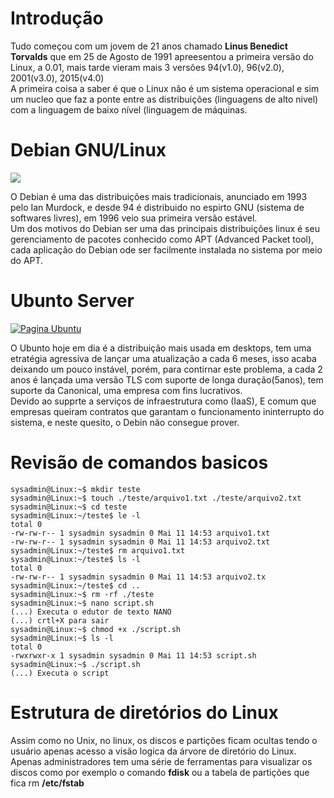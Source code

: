 
# Introdução

Tudo começou com um jovem de 21 anos chamado **Linus Benedict Torvalds** que em 25 de Agosto de 1991 apreesentou a primeira versão do Linux, a 0.01, mais tarde vieram mais 3 versões 94(v1.0), 96(v2.0), 2001(v3.0), 2015(v4.0)  
A primeira coisa a saber é que o Linux não é um sistema operacional e sim um nucleo que faz a ponte entre as distribuições (linguagens de alto nivel) com a linguagem de baixo nível (linguagem de máquinas.  


# Debian GNU/Linux
[![](https://www.debian.org/Pics/openlogo-50.png)](https://www.debian.org/ "Comunidade Debian" ) 


O Debian é uma das distribuições mais tradicionais, anunciado em 1993 pelo Ian Murdock, e desde 94 é distribuido no espirto GNU (sistema de softwares livres), em 1996 veio sua primeira versão estável.  
Um dos motivos do Debian ser uma das principais distribuições linux é seu gerenciamento de pacotes conhecido como APT (Advanced Packet tool), cada aplicação do Debian ode ser facilmente instalada no sistema por meio do APT.


# Ubunto Server
[![](https://assets.ubuntu.com/v1/ad9a02ac-ubuntu-orange.gif "Pagina Ubuntu")](https://ubuntu.com/)

O Ubunto hoje em dia é a distribuição mais usada em desktops, tem uma etratégia agressiva de lançar uma atualização a cada 6 meses, isso acaba deixando um pouco instável, porém, para contirnar este problema, a cada 2 anos é lançada uma versão TLS com suporte de longa duração(5anos), tem suporte da Canonical, uma empresa com fins lucrativos.  
Devido ao supprte a serviços de infraestrutura como (IaaS), E comum que empresas queiram contratos que garantam o funcionamento ininterrupto do sistema, e neste quesito, o Debin não consegue prover.

# Revisão de comandos basicos  

```
sysadmin@Linux:~$ mkdir teste
sysadmin@Linux:~$ touch ./teste/arquivo1.txt ./teste/arquivo2.txt 
sysadmin@Linux:~$ cd teste 
sysadmin@Linux:~/teste$ le -l
total 0
-rw-rw-r-- 1 sysadmin sysadmin 0 Mai 11 14:53 arquivo1.txt
-rw-rw-r-- 1 sysadmin sysadmin 0 Mai 11 14:53 arquivo2.txt
sysadmin@Linux:~/teste$ rm arquivo1.txt
sysadmin@Linux:~/teste$ ls -l
total 0 
-rw-rw-r-- 1 sysadmin sysadmin 0 Mai 11 14:53 arquivo2.tx
sysadmin@Linux:~/teste$ cd ..
sysadmin@Linux:~$ rm -rf ./teste 
sysadmin@Linux:~$ nano script.sh
(...) Executa o edutor de texto NANO
(...) crtl+X para sair 
sysadmin@Linux:~$ chmod +x ./script.sh 
sysadmin@Linux:~$ ls -l 
total 0
-rwxrwxr-x 1 sysadmin sysadmin 0 Mai 11 14:53 script.sh 
sysadmin@Linux:~$ ./script.sh
(...) Executa o script 
```

# Estrutura de diretórios do Linux

Assim como no Unix, no linux, os discos e partições ficam ocultas tendo o usuário apenas acesso a visão logica  da árvore de diretório do Linux.  
Apenas administradores tem uma série de ferramentas para visualizar os discos como por exemplo o comando **fdisk** ou a tabela de partições que fica rm **/etc/fstab**

